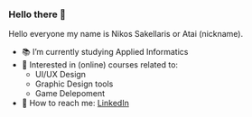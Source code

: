 ### Hello there 👋

Hello everyone my name is Nikos Sakellaris or Atai (nickname). 

- :books: I’m currently studying Applied Informatics
- :memo: Interested in (online) courses related to:
  - UI/UX Design
  - Graphic Design tools
  - Game Delepoment
- :calling: How to reach me: 
  [LinkedIn](https://www.linkedin.com/in/nikos-sakellaris-b2b3a6223/ "LinkedIn Profile")
